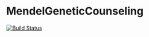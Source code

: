 # MendelGeneticCounseling

[![Build Status](https://travis-ci.org/ericsobel/MendelGeneticCounseling.jl.svg?branch=master)](https://travis-ci.org/ericsobel/MendelGeneticCounseling.jl)
